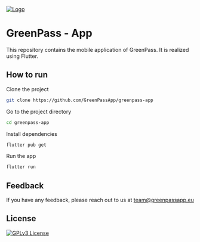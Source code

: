 
[![Logo](https://greenpassapp.eu/assets/presskit/logos/GreenPass_Logo.svg)](https://greenpassapp.eu/)
# GreenPass - App

This repository contains the mobile application of GreenPass. It is realized using Flutter.

## How to run

Clone the project

```bash
git clone https://github.com/GreenPassApp/greenpass-app
```

Go to the project directory

```bash
cd greenpass-app
```

Install dependencies

```bash
flutter pub get
```

Run the app

```bash
flutter run
```

  
## Feedback

If you have any feedback, please reach out to us at team@greenpassapp.eu

## License

[![GPLv3 License](https://img.shields.io/badge/License-GPL%20v3-yellow.svg)](https://opensource.org/licenses/GPL-3.0)
